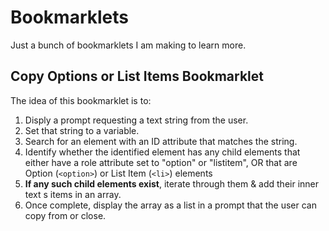 # Bookmarklets
Just a bunch of bookmarklets I am making to learn more.

## Copy Options or List Items Bookmarklet
The idea of this bookmarklet is to:
1. Disply a prompt requesting a text string from the user.
2. Set that string to a variable.
3. Search for an element with an ID attribute that matches the string.
4. Identify whether the identified element has any child elements that either have a role attribute set to "option" or "listitem", OR that are Option (`<option>`) or List Item (`<li>`) elements
5. **If any such child elements exist**, iterate through them & add their inner text s items in an array.
6. Once complete, display the array as a list in a prompt that the user can copy from or close.
